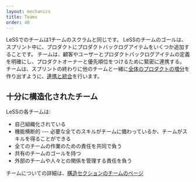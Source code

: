 ```yaml
---
layout: mechanics
title: Teams
order: 40
---
```


<!---
A Team in LeSS is the same as a Team in one-team Scrum. The goal of the team in LeSS is to add a couple of Product Backlog Items into the Product during the Sprint. They work closely with customers/users on clarifying the definition of the items and with the Product Owner on the prioritization. They [coordinate and integrate](coordination-and-integration.html) their work with other teams so that at the end of the Sprint they will together have produced [one whole product increment](../principles/whole-product-focus.html) .
--->
LeSSでのチームは1チームのスクラムと同じです。
LeSSのチームのゴールは、スプリント中に、プロダクトにプロダクトバックログアイテムをいくつか追加することです。
チームは、顧客やユーザーとプロダクトバックログアイテムの定義を明確にし、プロダクトオーナーと優先順位をつけるために緊密に連携する。
チームは、スプリントの終わりに他のチームと一緒に[全体のプロダクトの増分](../principles/whole-product-focus.jp.html)を作り出すように、[連携と統合](coordination-and-integration.jp.html)を行います。

<!---
## Well-structured Teams
--->
## 十分に構造化されたチーム

<!---
In LeSS each team:

* is [self-managing](../management/self_managing_teams.html)
* is cross-functional --- all skills required are inside the team or the team can acquire them
* shares responsibility for all the team’s work
* has a shared team goal
* has responsibility for managing its own relationships with external teams and people
--->
LeSSの各チームは:
* 自己組織化されている
* 機能横断的 --- 必要な全てのスキルがチームに備わっているか、チームがスキルを得ることができる
* 全てのチームの作業のための責任を共同で負う
* 共有のチームのゴールを持つ
* 外部のチームや人々との関係を管理する責任を負う

<!---
More about team in the [teams page in the structure section](../structure/teams.html)
--->

チームについての詳細は、[構造セクションのチームのページ](../structure/teams.jp.html)
